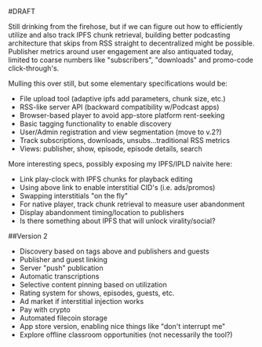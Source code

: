 #DRAFT

Still drinking from the firehose, but if we can figure out how to efficiently utilize and also track IPFS chunk retrieval, building better podcasting architecture that skips from RSS straight to decentralized might be possible. Publisher metrics around user engagement are also antiquated today, limited to coarse numbers like "subscribers", "downloads" and promo-code click-through's. 

Mulling this over still, but some elementary specifications would be:

* File upload tool (adaptive ipfs add parameters, chunk size, etc.)
* RSS-like server API (backward compatibility w/Podcast apps)
* Browser-based player to avoid app-store platform rent-seeking
* Basic tagging functionality to enable discovery
* User/Admin registration and view segmentation (move to v.2?)
* Track subscriptions, downloads, unsubs...traditional RSS metrics
* Views: publisher, show, episode, episode details, search

More interesting specs, possibly exposing my IPFS/IPLD naivite here:

* Link play-clock with IPFS chunks for playback editing
* Using above link to enable interstitial CID's (i.e. ads/promos)
* Swapping interstitials "on the fly"
* For native player, track chunk retrieval to measure user abandonment
* Display abandonment timing/location to publishers
* Is there something about IPFS that will unlock virality/social?

##Version 2
* Discovery based on tags above and publishers and guests
* Publisher and guest linking
* Server "push" publication 
* Automatic transcriptions
* Selective content pinning based on utilization
* Rating system for shows, episodes, guests, etc.
* Ad market if interstitial injection works
* Pay with crypto
* Automated filecoin storage
* App store version, enabling nice things like "don't interrupt me"
* Explore offline classroom opportunities (not necessarily the tool?)
